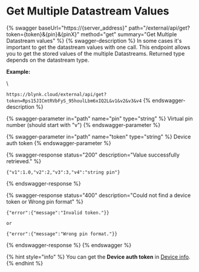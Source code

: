 # Get Multiple Datastream Values

{% swagger baseUrl="https://{server_address}" path="/external/api/get?token={token}&{pin}&{pinX}" method="get" summary="Get Multiple Datastream values" %}
{% swagger-description %}
In some cases it's important to get the datastream values with one call. This endpoint allows you to get the stored values of the multiple Datastreams. Returned type depends on the datastream type. 

**Example:**

\




`https://blynk.cloud/external/api/get?token=Rps15JICmtRVbFyS_95houlLbm6xIQ2L&v1&v2&v3&v4`
{% endswagger-description %}

{% swagger-parameter in="path" name="pin" type="string" %}
Virtual pin number (should start with "v")
{% endswagger-parameter %}

{% swagger-parameter in="path" name="token" type="string" %}
Device auth token
{% endswagger-parameter %}

{% swagger-response status="200" description="Value successfully retrieved." %}
```
{"v1":1.0,"v2":2,"v3":3,"v4":"string pin"}
```
{% endswagger-response %}

{% swagger-response status="400" description="Could not find a device token
or
Wrong pin format" %}
```
{"error":{"message":"Invalid token."}}

or

{"error":{"message":"Wrong pin format."}}
```
{% endswagger-response %}
{% endswagger %}

{% hint style="info" %}
You can get the **Device auth token** in [Device info](../getting-started/activating-devices/manual-device-activation.md#step-3-getting-auth-token).
{% endhint %}
